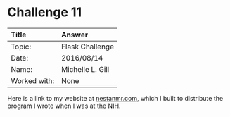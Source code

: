 # Challenge 11

| Title        | Answer                     |
| :----------  | :------------------------  |
| Topic:       | Flask Challenge            |
| Date:        | 2016/08/14                 |
| Name:        | Michelle L. Gill           |
| Worked with: | None                       |

Here is a link to my website at [nestanmr.com](http://nestanmr.com), which I built to distribute the program I wrote when I was at the NIH.